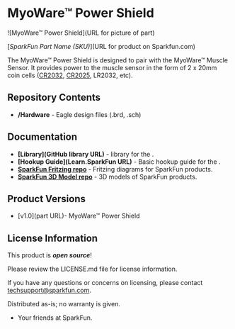 MyoWare™ Power Shield
========================================

![MyoWare™ Power Shield](URL for picture of part)

[*SparkFun Part Name (SKU)*](URL for product on Sparkfun.com)

The MyoWare™ Power Shield is designed to pair with the MyoWare™ Muscle Sensor.  It provides power to the muscle sensor in the form of 2 x 20mm coin cells ([CR2032](https://www.sparkfun.com/products/338), [CR2025](https://www.sparkfun.com/products/11928), LR2032, etc).

Repository Contents
-------------------

* **/Hardware** - Eagle design files (.brd, .sch)

Documentation
--------------
* **[Library](GitHub library URL)** - <LANGUAGE> library for the <PRODUCT NAME>.
* **[Hookup Guide](Learn.SparkFun URL)** - Basic hookup guide for the <PRODUCT NAME>.
* **[SparkFun Fritzing repo](https://github.com/sparkfun/Fritzing_Parts)** - Fritzing diagrams for SparkFun products.
* **[SparkFun 3D Model repo](https://github.com/sparkfun/3D_Models)** - 3D models of SparkFun products.

Product Versions
----------------
* [v1.0](part URL)- MyoWare™ Power Shield

License Information
-------------------

This product is _**open source**_!

Please review the LICENSE.md file for license information.

If you have any questions or concerns on licensing, please contact techsupport@sparkfun.com.

Distributed as-is; no warranty is given.

- Your friends at SparkFun.

_<COLLABORATION CREDIT>_
